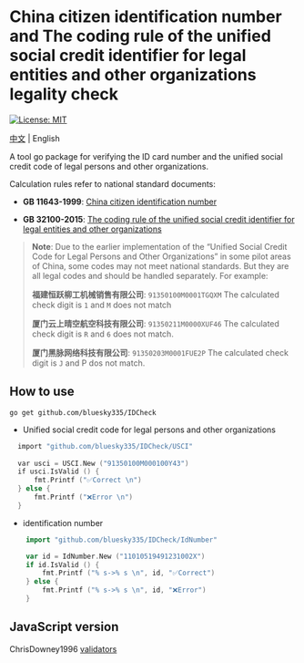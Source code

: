 # China citizen identification number and The coding rule of the unified social credit identifier for legal entities and other organizations legality check

[![License: MIT](https://img.shields.io/badge/License-MIT-blue.svg)](https://opensource.org/licenses/MIT)

[中文](README.md) | English

A tool go package for verifying the ID card number and the unified social credit code of legal persons and other organizations.

Calculation rules refer to national standard documents:

- **GB 11643-1999**: [China citizen identification number](http://www.gb688.cn/bzgk/gb/newGbInfo?hcno=080D6FBF2BB468F9007657F26D60013E)

- **GB 32100-2015**: [The coding rule of the unified social credit identifier for legal entities and other organizations](http://www.gb688.cn/bzgk/gb/newGbInfo?hcno=24691C25985C1073D3A7C85629378AC0)

> **Note**: Due to the earlier implementation of the “Unified Social Credit Code for Legal Persons and Other Organizations” in some pilot areas of China, some codes may not meet national standards. But they are all legal codes and should be handled separately.
> For example:
>
> **福建恒跃柳工机械销售有限公司**: `91350100M0001TGQXM` The calculated check digit is `1` and `M` does not match
>
> **厦门云上晴空航空科技有限公司**: `91350211M0000XUF46` The calculated check digit is `R` and `6` does not match.
>
> **厦门黑脉网络科技有限公司**: `91350203M0001FUE2P` The calculated check digit is `J` and P dos not match.

## How to use

``` shell
go get github.com/bluesky335/IDCheck
```

- Unified social credit code for legal persons and other organizations

``` go
  import "github.com/bluesky335/IDCheck/USCI"
  
  var usci = USCI.New ("91350100M000100Y43")
  if usci.IsValid () {
      fmt.Printf ("✅Correct \n")
  } else {
      fmt.Printf ("❌Error \n")
  }
```

- identification number

``` go
    import "github.com/bluesky335/IDCheck/IdNumber"

    var id = IdNumber.New ("11010519491231002X")
    if id.IsValid () {
        fmt.Printf ("% s->% s \n", id, "✅Correct")
    } else {
        fmt.Printf ("% s->% s \n", id, "❌Error")
    }
```

## JavaScript version

ChrisDowney1996  [validators](https://github.com/ChrisDowney1996/validators)
